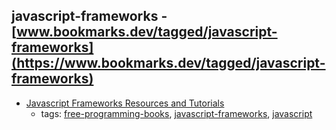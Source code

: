 javascript-frameworks - [www.bookmarks.dev/tagged/javascript-frameworks](https://www.bookmarks.dev/tagged/javascript-frameworks)
---
* [Javascript Frameworks Resources and Tutorials](/javascript-frameworks-resources.md)
    * tags: [free-programming-books](../tagged/free-programming-books.md), [javascript-frameworks](../tagged/javascript-frameworks.md), [javascript](../tagged/javascript.md)
